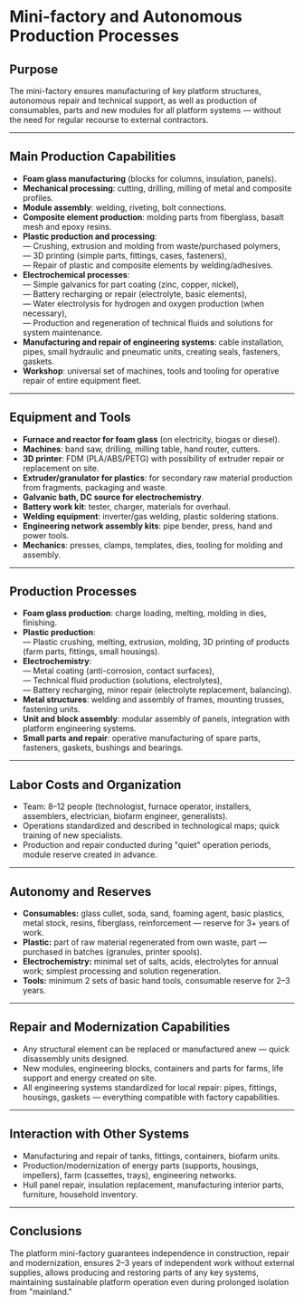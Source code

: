 # Mini-factory and Autonomous Production Processes

## Purpose

The mini-factory ensures manufacturing of key platform structures, autonomous repair and technical support, as well as production of consumables, parts and new modules for all platform systems — without the need for regular recourse to external contractors.

---

## Main Production Capabilities

- **Foam glass manufacturing** (blocks for columns, insulation, panels).
- **Mechanical processing**: cutting, drilling, milling of metal and composite profiles.
- **Module assembly**: welding, riveting, bolt connections.
- **Composite element production**: molding parts from fiberglass, basalt mesh and epoxy resins.
- **Plastic production and processing**:  
  — Crushing, extrusion and molding from waste/purchased polymers,  
  — 3D printing (simple parts, fittings, cases, fasteners),  
  — Repair of plastic and composite elements by welding/adhesives.
- **Electrochemical processes**:  
  — Simple galvanics for part coating (zinc, copper, nickel),  
  — Battery recharging or repair (electrolyte, basic elements),  
  — Water electrolysis for hydrogen and oxygen production (when necessary),  
  — Production and regeneration of technical fluids and solutions for system maintenance.
- **Manufacturing and repair of engineering systems**: cable installation, pipes, small hydraulic and pneumatic units, creating seals, fasteners, gaskets.
- **Workshop**: universal set of machines, tools and tooling for operative repair of entire equipment fleet.

---

## Equipment and Tools

- **Furnace and reactor for foam glass** (on electricity, biogas or diesel).
- **Machines**: band saw, drilling, milling table, hand router, cutters.
- **3D printer**: FDM (PLA/ABS/PETG) with possibility of extruder repair or replacement on site.
- **Extruder/granulator for plastics**: for secondary raw material production from fragments, packaging and waste.
- **Galvanic bath, DC source for electrochemistry**.
- **Battery work kit**: tester, charger, materials for overhaul.
- **Welding equipment**: inverter/gas welding, plastic soldering stations.
- **Engineering network assembly kits**: pipe bender, press, hand and power tools.
- **Mechanics**: presses, clamps, templates, dies, tooling for molding and assembly.

---

## Production Processes

- **Foam glass production**: charge loading, melting, molding in dies, finishing.
- **Plastic production**:  
  — Plastic crushing, melting, extrusion, molding, 3D printing of products (farm parts, fittings, small housings).
- **Electrochemistry**:  
  — Metal coating (anti-corrosion, contact surfaces),  
  — Technical fluid production (solutions, electrolytes),  
  — Battery recharging, minor repair (electrolyte replacement, balancing).
- **Metal structures**: welding and assembly of frames, mounting trusses, fastening units.
- **Unit and block assembly**: modular assembly of panels, integration with platform engineering systems.
- **Small parts and repair**: operative manufacturing of spare parts, fasteners, gaskets, bushings and bearings.

---

## Labor Costs and Organization

- Team: 8–12 people (technologist, furnace operator, installers, assemblers, electrician, biofarm engineer, generalists).
- Operations standardized and described in technological maps; quick training of new specialists.
- Production and repair conducted during "quiet" operation periods, module reserve created in advance.

---

## Autonomy and Reserves

- **Consumables:** glass cullet, soda, sand, foaming agent, basic plastics, metal stock, resins, fiberglass, reinforcement — reserve for 3+ years of work.
- **Plastic:** part of raw material regenerated from own waste, part — purchased in batches (granules, printer spools).
- **Electrochemistry:** minimal set of salts, acids, electrolytes for annual work; simplest processing and solution regeneration.
- **Tools:** minimum 2 sets of basic hand tools, consumable reserve for 2–3 years.

---

## Repair and Modernization Capabilities

- Any structural element can be replaced or manufactured anew — quick disassembly units designed.
- New modules, engineering blocks, containers and parts for farms, life support and energy created on site.
- All engineering systems standardized for local repair: pipes, fittings, housings, gaskets — everything compatible with factory capabilities.

---

## Interaction with Other Systems

- Manufacturing and repair of tanks, fittings, containers, biofarm units.
- Production/modernization of energy parts (supports, housings, impellers), farm (cassettes, trays), engineering networks.
- Hull panel repair, insulation replacement, manufacturing interior parts, furniture, household inventory.

---

## Conclusions

The platform mini-factory guarantees independence in construction, repair and modernization, ensures 2–3 years of independent work without external supplies, allows producing and restoring parts of any key systems, maintaining sustainable platform operation even during prolonged isolation from "mainland."

